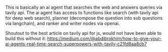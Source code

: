 This is basically an ai agent that searches the web and answers queries via tavily api. The ai agent has access to functions like search (with tavily api for deep web search), planner (decompose the question into sub questions via langchain), and ranker and writer nodes via openai. 

Shoutout to the best article on tavily api for js, would not have been able to build this without it: https://medium.com/@abdibrokhim/how-to-give-your-ai-agents-real-time-search-superpowers-with-tavily-c21fd8aa8cb7
